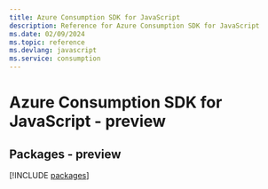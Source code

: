 ```yaml
---
title: Azure Consumption SDK for JavaScript
description: Reference for Azure Consumption SDK for JavaScript
ms.date: 02/09/2024
ms.topic: reference
ms.devlang: javascript
ms.service: consumption
---
```

# Azure Consumption SDK for JavaScript - preview
## Packages - preview
[!INCLUDE [packages](consumption-index.md)]